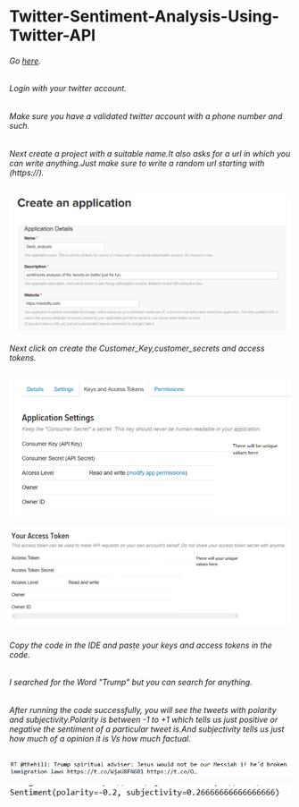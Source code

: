 # Twitter-Sentiment-Analysis-Using-Twitter-API

###### Go [here](https://apps.twitter.com/).

###### Login with your twitter account.

###### Make sure you have a validated twitter account with a phone number and such.

###### Next create a project with a suitable name.It also asks for a url in which you can write anything.Just make sure to write a random url starting with (https://).

![](screenshots/1.PNG)

###### Next click on create the Customer_Key,customer_secrets and access tokens.
![](screenshots/2.PNG)

![](screenshots/3.PNG)

###### Copy the code in the IDE and paste your keys and access tokens in the code.

###### I searched for the Word "Trump" but you can search for anything.

###### After running the code successfully, you will see the tweets with polarity and subjectivity.Polarity is between -1 to +1 which tells us just positive or negative the sentiment of a particular tweet is.And subjectivity tells us just how much of a opinion it is Vs how much factual.

![](screenshots/5.PNG)

![](screenshots/4.PNG)


